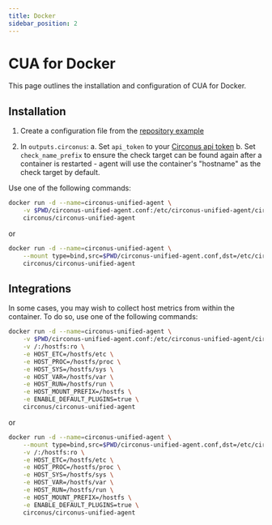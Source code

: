 ```yaml
---
title: Docker
sidebar_position: 2
---
```


# CUA for Docker

This page outlines the installation and configuration of CUA for Docker.

## Installation

1. Create a configuration file from the [repository example](https://github.com/circonus-labs/circonus-unified-agent/tree/master/etc/example-circonus-unified-agent.conf)

2. In `outputs.circonus`:
    a. Set `api_token` to your [Circonus api token](/circonus/administration/api-tokens/)
    b. Set `check_name_prefix` to ensure the check target can be found again after a container is restarted - agent will use the container's "hostname" as the check target by default.

Use one of the following commands:

```sh
docker run -d --name=circonus-unified-agent \
    -v $PWD/circonus-unified-agent.conf:/etc/circonus-unified-agent/circonus-unified-agent.conf:ro \
    circonus/circonus-unified-agent
```

or

```sh
docker run -d --name=circonus-unified-agent \
    --mount type=bind,src=$PWD/circonus-unified-agent.conf,dst=/etc/circonus-unified-agent/circonus-unified-agent.conf \
    circonus/circonus-unified-agent
```

## Integrations

In some cases, you may wish to collect host metrics from within the container. To do so, use one of the following commands:

```sh
docker run -d --name=circonus-unified-agent \
    -v $PWD/circonus-unified-agent.conf:/etc/circonus-unified-agent/circonus-unified-agent.conf:ro \
    -v /:/hostfs:ro \
    -e HOST_ETC=/hostfs/etc \
    -e HOST_PROC=/hostfs/proc \
    -e HOST_SYS=/hostfs/sys \
    -e HOST_VAR=/hostfs/var \
    -e HOST_RUN=/hostfs/run \
    -e HOST_MOUNT_PREFIX=/hostfs \
    -e ENABLE_DEFAULT_PLUGINS=true \
    circonus/circonus-unified-agent
```

or

```sh
docker run -d --name=circonus-unified-agent \
    --mount type=bind,src=$PWD/circonus-unified-agent.conf,dst=/etc/circonus-unified-agent/circonus-unified-agent.conf \
    -v /:/hostfs:ro \
    -e HOST_ETC=/hostfs/etc \
    -e HOST_PROC=/hostfs/proc \
    -e HOST_SYS=/hostfs/sys \
    -e HOST_VAR=/hostfs/var \
    -e HOST_RUN=/hostfs/run \
    -e HOST_MOUNT_PREFIX=/hostfs \
    -e ENABLE_DEFAULT_PLUGINS=true \
    circonus/circonus-unified-agent
```